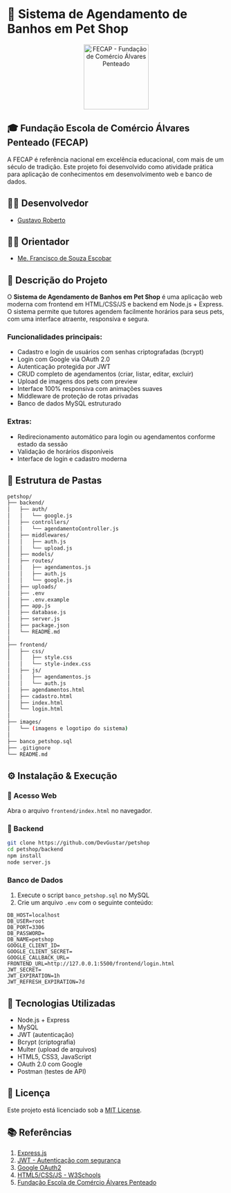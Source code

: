 # 🐾 Sistema de Agendamento de Banhos em Pet Shop

<p align="center">
  <a href="https://www.fecap.br/">
    <img src="https://encrypted-tbn0.gstatic.com/images?q=tbn:ANd9GcRhZPrRa89Kma0ZZogxm0pi-tCn_TLKeHGVxywp-LXAFGR3B1DPouAJYHgKZGV0XTEf4AE&usqp=CAU" alt="FECAP - Fundação de Comércio Álvares Penteado" height="150">
  </a>
</p>

## 🎓 Fundação Escola de Comércio Álvares Penteado (FECAP)

A FECAP é referência nacional em excelência educacional, com mais de um século de tradição. Este projeto foi desenvolvido como atividade prática para aplicação de conhecimentos em desenvolvimento web e banco de dados.

## 👨‍💻 Desenvolvedor

- [Gustavo Roberto](https://www.linkedin.com/in/gustavo-roberto-0aa488288/)

## 👨‍🏫 Orientador

- [Me. Francisco de Souza Escobar](https://www.linkedin.com/in/francisco-escobar/)

## 📌 Descrição do Projeto

O **Sistema de Agendamento de Banhos em Pet Shop** é uma aplicação web moderna com frontend em HTML/CSS/JS e backend em Node.js + Express. O sistema permite que tutores agendem facilmente horários para seus pets, com uma interface atraente, responsiva e segura.

### Funcionalidades principais:
- Cadastro e login de usuários com senhas criptografadas (bcrypt)
- Login com Google via OAuth 2.0
- Autenticação protegida por JWT
- CRUD completo de agendamentos (criar, listar, editar, excluir)
- Upload de imagens dos pets com preview
- Interface 100% responsiva com animações suaves
- Middleware de proteção de rotas privadas
- Banco de dados MySQL estruturado

### Extras:
- Redirecionamento automático para login ou agendamentos conforme estado da sessão
- Validação de horários disponíveis
- Interface de login e cadastro moderna

## 📁 Estrutura de Pastas

```bash
petshop/
├── backend/
│   ├── auth/
│   │   └── google.js
│   ├── controllers/
│   │   └── agendamentoController.js
│   ├── middlewares/
│   │   ├── auth.js
│   │   └── upload.js
│   ├── models/
│   ├── routes/
│   │   ├── agendamentos.js
│   │   ├── auth.js
│   │   └── google.js
│   ├── uploads/
│   ├── .env
│   ├── .env.example
│   ├── app.js
│   ├── database.js
│   ├── server.js
│   ├── package.json
│   └── README.md
│
├── frontend/
│   ├── css/
│   │   ├── style.css
│   │   └── style-index.css
│   ├── js/
│   │   ├── agendamentos.js
│   │   └── auth.js
│   ├── agendamentos.html
│   ├── cadastro.html
│   ├── index.html
│   └── login.html
│
├── images/
│   └── (imagens e logotipo do sistema)
│
├── banco_petshop.sql
├── .gitignore
└── README.md
```

## ⚙️ Instalação & Execução

### 🔗 Acesso Web

Abra o arquivo `frontend/index.html` no navegador.

### 🐘 Backend

```bash
git clone https://github.com/DevGustar/petshop
cd petshop/backend
npm install
node server.js
```

### Banco de Dados

1. Execute o script `banco_petshop.sql` no MySQL
2. Crie um arquivo `.env` com o seguinte conteúdo:

```env
DB_HOST=localhost
DB_USER=root
DB_PORT=3306
DB_PASSWORD=
DB_NAME=petshop
GOOGLE_CLIENT_ID=
GOOGLE_CLIENT_SECRET=
GOOGLE_CALLBACK_URL=
FRONTEND_URL=http://127.0.0.1:5500/frontend/login.html
JWT_SECRET=
JWT_EXPIRATION=1h
JWT_REFRESH_EXPIRATION=7d
```

## 🧪 Tecnologias Utilizadas

- Node.js + Express
- MySQL
- JWT (autenticação)
- Bcrypt (criptografia)
- Multer (upload de arquivos)
- HTML5, CSS3, JavaScript
- OAuth 2.0 com Google
- Postman (testes de API)

## 📃 Licença

Este projeto está licenciado sob a [MIT License](https://opensource.org/licenses/MIT).

## 📚 Referências

1. [Express.js](https://expressjs.com)
2. [JWT - Autenticação com segurança](https://jwt.io/)
3. [Google OAuth2](https://youtu.be/D8DMj2lQMwo?si=jXSB5B6DrXqYEztW)
4. [HTML5/CSS/JS - W3Schools](https://www.w3schools.com)
5. [Fundação Escola de Comércio Álvares Penteado](https://www.fecap.br)